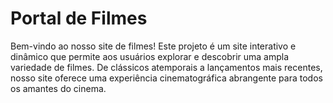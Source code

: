 # Portal de Filmes

Bem-vindo ao nosso site de filmes! Este projeto é um site interativo e dinâmico que permite aos usuários explorar e descobrir uma ampla variedade de filmes. De clássicos atemporais a lançamentos mais recentes, nosso site oferece uma experiência cinematográfica abrangente para todos os amantes do cinema.
